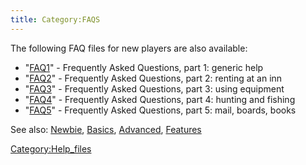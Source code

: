 ```yaml
---
title: Category:FAQS
---
```


The following FAQ files for new players are also available:

- "[FAQ1](FAQ1 "wikilink")" - Frequently Asked Questions, part 1:
  generic help
- "[FAQ2](FAQ2 "wikilink")" - Frequently Asked Questions, part 2:
  renting at an inn
- "[FAQ3](FAQ3 "wikilink")" - Frequently Asked Questions, part 3: using
  equipment
- "[FAQ4](FAQ4 "wikilink")" - Frequently Asked Questions, part 4:
  hunting and fishing
- "[FAQ5](FAQ5 "wikilink")" - Frequently Asked Questions, part 5: mail,
  boards, books

See also: [Newbie](Newbie "wikilink"), [Basics](Basics "wikilink"),
[Advanced](Advanced "wikilink"), [Features](Features "wikilink")

[Category:Help_files](Category:Help_files "wikilink")